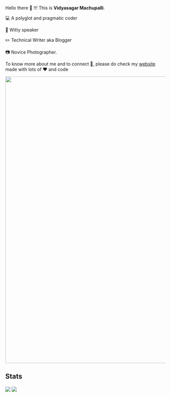 Hello there 👋 !!!
This is **Vidyasagar Machupalli**. 

:computer: A polyglot and pragmatic coder

:loudspeaker: Witty speaker

:pencil2: Technical Writer aka Blogger

:camera: Novice Photographer. 

To know more about me and to connect :electric_plug:, please do check my [website](https://vidyasagarmsc.github.io) made with lots of :heart: and code

<img src="/vidyasagarmsc.gif" width=900></img>

## Stats
<div>
<img align="center" src="https://github-readme-stats.vercel.app/api/top-langs/?username=VidyasagarMSC&theme=default" />
<img align="center" src="https://github-readme-stats.vercel.app/api/?username=VidyasagarMSC&theme=default" />
</div>
